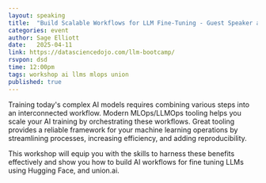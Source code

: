 ```yaml
---
layout: speaking
title:  "Build Scalable Workflows for LLM Fine-Tuning - Guest Speaker at Data Science Dojo"
categories: event
author: Sage Elliott
date:   2025-04-11
link: https://datasciencedojo.com/llm-bootcamp/
rsvpon: dsd
time: 12:00pm
tags: workshop ai llms mlops union
published: true
---
```

Training today's complex AI models requires combining various steps into an interconnected workflow. Modern MLOps/LLMOps tooling helps you scale your AI training by orchestrating these workflows. Great tooling provides a reliable framework for your machine learning operations by streamlining processes, increasing efficiency, and adding reproducibility.

This workshop will equip you with the skills to harness these benefits effectively and show you how to build AI workflows for fine tuning LLMs using Hugging Face, and union.ai.